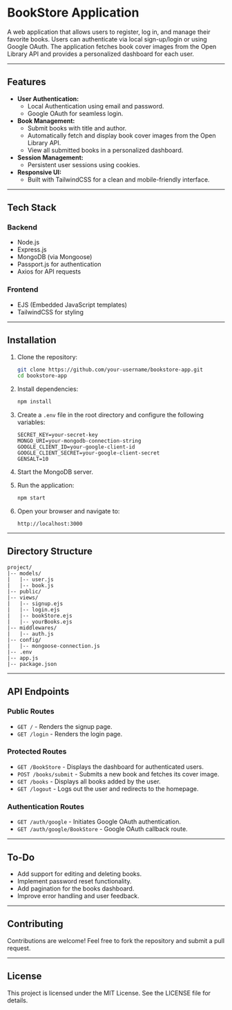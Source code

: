 # BookStore Application

A web application that allows users to register, log in, and manage their favorite books. Users can authenticate via local sign-up/login or using Google OAuth. The application fetches book cover images from the Open Library API and provides a personalized dashboard for each user.

---

## Features

- **User Authentication:**
  - Local Authentication using email and password.
  - Google OAuth for seamless login.
- **Book Management:**
  - Submit books with title and author.
  - Automatically fetch and display book cover images from the Open Library API.
  - View all submitted books in a personalized dashboard.
- **Session Management:**
  - Persistent user sessions using cookies.
- **Responsive UI:**
  - Built with TailwindCSS for a clean and mobile-friendly interface.

---

## Tech Stack

### Backend
- Node.js
- Express.js
- MongoDB (via Mongoose)
- Passport.js for authentication
- Axios for API requests

### Frontend
- EJS (Embedded JavaScript templates)
- TailwindCSS for styling

---

## Installation

1. Clone the repository:
   ```bash
   git clone https://github.com/your-username/bookstore-app.git
   cd bookstore-app
   ```

2. Install dependencies:
   ```bash
   npm install
   ```

3. Create a `.env` file in the root directory and configure the following variables:
   ```env
   SECRET_KEY=your-secret-key
   MONGO_URI=your-mongodb-connection-string
   GOOGLE_CLIENT_ID=your-google-client-id
   GOOGLE_CLIENT_SECRET=your-google-client-secret
   GENSALT=10
   ```

4. Start the MongoDB server.

5. Run the application:
   ```bash
   npm start
   ```

6. Open your browser and navigate to:
   ```
   http://localhost:3000
   ```

---

## Directory Structure

```
project/
|-- models/
|   |-- user.js
|   |-- book.js
|-- public/
|-- views/
|   |-- signup.ejs
|   |-- login.ejs
|   |-- bookStore.ejs
|   |-- yourBooks.ejs
|-- middlewares/
|   |-- auth.js
|-- config/
|   |-- mongoose-connection.js
|-- .env
|-- app.js
|-- package.json
```

---

## API Endpoints

### Public Routes

- `GET /` - Renders the signup page.
- `GET /login` - Renders the login page.

### Protected Routes

- `GET /BookStore` - Displays the dashboard for authenticated users.
- `POST /books/submit` - Submits a new book and fetches its cover image.
- `GET /books` - Displays all books added by the user.
- `GET /logout` - Logs out the user and redirects to the homepage.

### Authentication Routes

- `GET /auth/google` - Initiates Google OAuth authentication.
- `GET /auth/google/BookStore` - Google OAuth callback route.

---

## To-Do

- Add support for editing and deleting books.
- Implement password reset functionality.
- Add pagination for the books dashboard.
- Improve error handling and user feedback.

---

## Contributing

Contributions are welcome! Feel free to fork the repository and submit a pull request.

---

## License

This project is licensed under the MIT License. See the LICENSE file for details.

